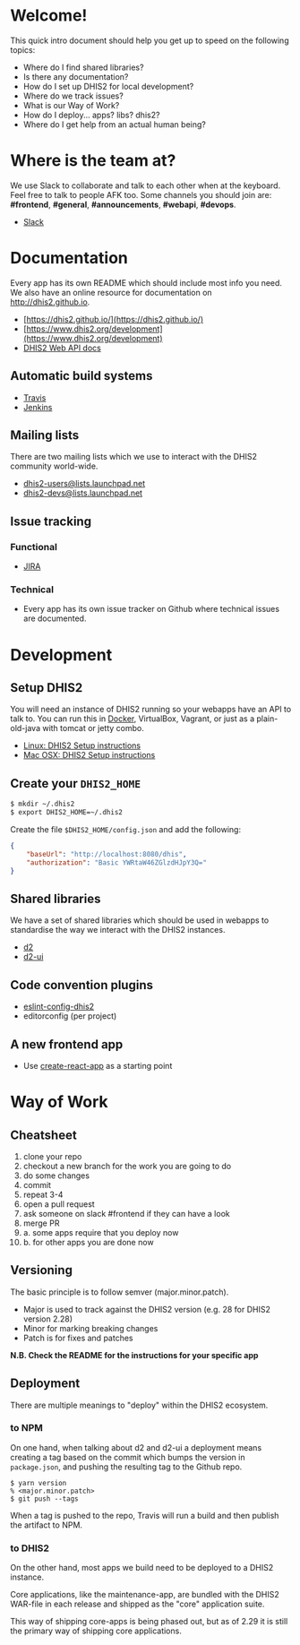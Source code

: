 # Welcome!

This quick intro document should help you get up to speed on the
following topics:

- Where do I find shared libraries?
- Is there any documentation?
- How do I set up DHIS2 for local development?
- Where do we track issues?
- What is our Way of Work?
- How do I deploy... apps? libs? dhis2?
- Where do I get help from an actual human being?

# Where is the team at?

We use Slack to collaborate and talk to each other when at the keyboard. Feel free to talk to people AFK too. Some channels you should join are: **#frontend**, **#general**, **#announcements**, **#webapi**, **#devops**.

- [Slack](https://dhis2.slack.com/)

# Documentation

Every app has its own README which should include most info you need. We
also have an online resource for documentation on http://dhis2.github.io.

- [https://dhis2.github.io/](https://dhis2.github.io/)
- [https://www.dhis2.org/development](https://www.dhis2.org/development)
- [DHIS2 Web API docs](https://docs.dhis2.org/master/en/developer/html/webapi.html)

## Automatic build systems

- [Travis](https://travis-ci.org/)
- [Jenkins](https://ci.dhis2.org/)

## Mailing lists

There are two mailing lists which we use to interact with the DHIS2
community world-wide.

- [dhis2-users@lists.launchpad.net](https://lists.launchpad.net/dhis2-users/)
- [dhis2-devs@lists.launchpad.net](https://lists.launchpad.net/dhis2-devs/)

## Issue tracking

### Functional

- [JIRA](http://jira.dhis2.org/)

### Technical

- Every app has its own issue tracker on Github where technical issues
  are documented.

# Development

## Setup DHIS2

You will need an instance of DHIS2 running so your webapps have an API
to talk to. You can run this in
[Docker](https://github.com/dhis2/dhis2-docker), VirtualBox, Vagrant, or
just as a plain-old-java with tomcat or jetty combo.

- [Linux: DHIS2 Setup instructions](dhis2-setup.md#linux-debian-9)
- [Mac OSX: DHIS2 Setup instructions](dhis2-setup.md#mac-osx)

## Create your `DHIS2_HOME`

```sh
$ mkdir ~/.dhis2
$ export DHIS2_HOME=~/.dhis2
```

Create the file `$DHIS2_HOME/config.json` and add the following:

```json
{
    "baseUrl": "http://localhost:8080/dhis",
    "authorization": "Basic YWRtaW46ZGlzdHJpY3Q="
}
```

## Shared libraries

We have a set of shared libraries which should be used in webapps to
standardise the way we interact with the DHIS2 instances.

- [d2](https://github.com/dhis2/d2)
- [d2-ui](https://github.com/dhis2/d2-ui)

## Code convention plugins

- [eslint-config-dhis2](https://github.com/dhis2/eslint-config-dhis2)
- editorconfig (per project)

## A new frontend app

- Use [create-react-app](https://github.com/dhis2/eslint-config-dhis2)
  as a starting point

# Way of Work

## Cheatsheet

1. clone your repo
2. checkout a new branch for the work you are going to do
3. do some changes
4. commit
5. repeat 3-4
6. open a pull request
7. ask someone on slack #frontend if they can have a look
8. merge PR
8. a. some apps require that you deploy now
8. b. for other apps you are done now

## Versioning

The basic principle is to follow semver (major.minor.patch).

- Major is used to track against the DHIS2 version (e.g. 28 for DHIS2 version 2.28)
- Minor for marking breaking changes
- Patch is for fixes and patches

**N.B. Check the README for the instructions for your specific app**

## Deployment

There are multiple meanings to "deploy" within the DHIS2 ecosystem.

### to NPM

On one hand, when talking about d2 and d2-ui a deployment means creating
a tag based on the commit which bumps the version in `package.json`, and
pushing the resulting tag to the Github repo.

```
$ yarn version
% <major.minor.patch>
$ git push --tags
```

When a tag is pushed to the repo, Travis will run a build and then
publish the artifact to NPM.

### to DHIS2

On the other hand, most apps we build need to be deployed to a DHIS2
instance.

Core applications, like the maintenance-app, are bundled with the DHIS2
WAR-file in each release and shipped as the "core" application suite.

This way of shipping core-apps is being phased out, but as of 2.29 it is
still the primary way of shipping core applications.

